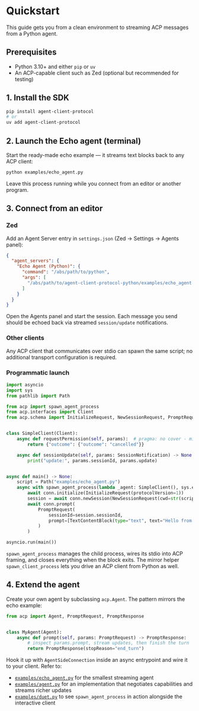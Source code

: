 # Quickstart

This guide gets you from a clean environment to streaming ACP messages from a Python agent.

## Prerequisites

- Python 3.10+ and either `pip` or `uv`
- An ACP-capable client such as Zed (optional but recommended for testing)

## 1. Install the SDK

```bash
pip install agent-client-protocol
# or
uv add agent-client-protocol
```

## 2. Launch the Echo agent (terminal)

Start the ready-made echo example — it streams text blocks back to any ACP client:

```bash
python examples/echo_agent.py
```

Leave this process running while you connect from an editor or another program.

## 3. Connect from an editor

### Zed

Add an Agent Server entry in `settings.json` (Zed → Settings → Agents panel):

```json
{
  "agent_servers": {
    "Echo Agent (Python)": {
      "command": "/abs/path/to/python",
      "args": [
        "/abs/path/to/agent-client-protocol-python/examples/echo_agent.py"
      ]
    }
  }
}
```

Open the Agents panel and start the session. Each message you send should be echoed back via streamed `session/update` notifications.

### Other clients

Any ACP client that communicates over stdio can spawn the same script; no additional transport configuration is required.

### Programmatic launch

```python
import asyncio
import sys
from pathlib import Path

from acp import spawn_agent_process
from acp.interfaces import Client
from acp.schema import InitializeRequest, NewSessionRequest, PromptRequest, SessionNotification, TextContentBlock


class SimpleClient(Client):
    async def requestPermission(self, params):  # pragma: no cover - minimal stub
        return {"outcome": {"outcome": "cancelled"}}

    async def sessionUpdate(self, params: SessionNotification) -> None:
        print("update:", params.sessionId, params.update)


async def main() -> None:
    script = Path("examples/echo_agent.py")
    async with spawn_agent_process(lambda _agent: SimpleClient(), sys.executable, str(script)) as (conn, _proc):
        await conn.initialize(InitializeRequest(protocolVersion=1))
        session = await conn.newSession(NewSessionRequest(cwd=str(script.parent), mcpServers=[]))
        await conn.prompt(
            PromptRequest(
                sessionId=session.sessionId,
                prompt=[TextContentBlock(type="text", text="Hello from spawn!")],
            )
        )

asyncio.run(main())
```

`spawn_agent_process` manages the child process, wires its stdio into ACP framing, and closes everything when the block exits. The mirror helper `spawn_client_process` lets you drive an ACP client from Python as well.

## 4. Extend the agent

Create your own agent by subclassing `acp.Agent`. The pattern mirrors the echo example:

```python
from acp import Agent, PromptRequest, PromptResponse


class MyAgent(Agent):
    async def prompt(self, params: PromptRequest) -> PromptResponse:
        # inspect params.prompt, stream updates, then finish the turn
        return PromptResponse(stopReason="end_turn")
```

Hook it up with `AgentSideConnection` inside an async entrypoint and wire it to your client. Refer to:

- [`examples/echo_agent.py`](https://github.com/psiace/agent-client-protocol-python/blob/main/examples/echo_agent.py) for the smallest streaming agent
- [`examples/agent.py`](https://github.com/psiace/agent-client-protocol-python/blob/main/examples/agent.py) for an implementation that negotiates capabilities and streams richer updates
- [`examples/duet.py`](https://github.com/psiace/agent-client-protocol-python/blob/main/examples/duet.py) to see `spawn_agent_process` in action alongside the interactive client
